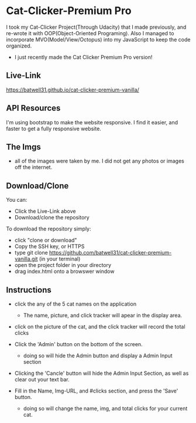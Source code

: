 # Cat-Clicker-Premium Pro #

I took my Cat-Clicker Project(Through Udacity) that I made previously, and re-wrote it with OOP(Object-Oriented Programing). Also I managed to incorporate MVO(Model/View/Octopus) into my JavaScript to keep the code organized.
* I just recently made the Cat Clicker Premium Pro version!

## Live-Link ##

https://batwell31.github.io/cat-clicker-premium-vanilla/

## API Resources ##

I'm using bootstrap to make the website responsive.  I find it easier, and faster to get a fully responsive website.

## The Imgs ##

* all of the images were taken by me.  I did not get any photos or images off the internet.

## Download/Clone ##

You can:
* Click the Live-Link above
* Download/clone the repository

To download the repository simply:
* click "clone or download"
* Copy the SSH key, or HTTPS
* type git clone https://github.com/batwell31/cat-clicker-premium-vanilla.git (in your terminal)
* open the project folder in your directory
* drag index.html onto a browswer window

## Instructions ##

* click the any of the 5 cat names on the application
    * The name, picture, and click tracker will apear in the display area.

* click on the picture of the cat, and the click tracker will record the total clicks

* Click the 'Admin' button on the bottom of the screen.
    * doing so will hide the Admin button and display a Admin Input section

* Clicking the 'Cancle' button will hide the Admin Input Section, as well as clear out your text bar.

* Fill in the Name, Img-URL, and #clicks section, and press the 'Save' button.
    * doing so will change the name, img, and total clicks for your current cat.